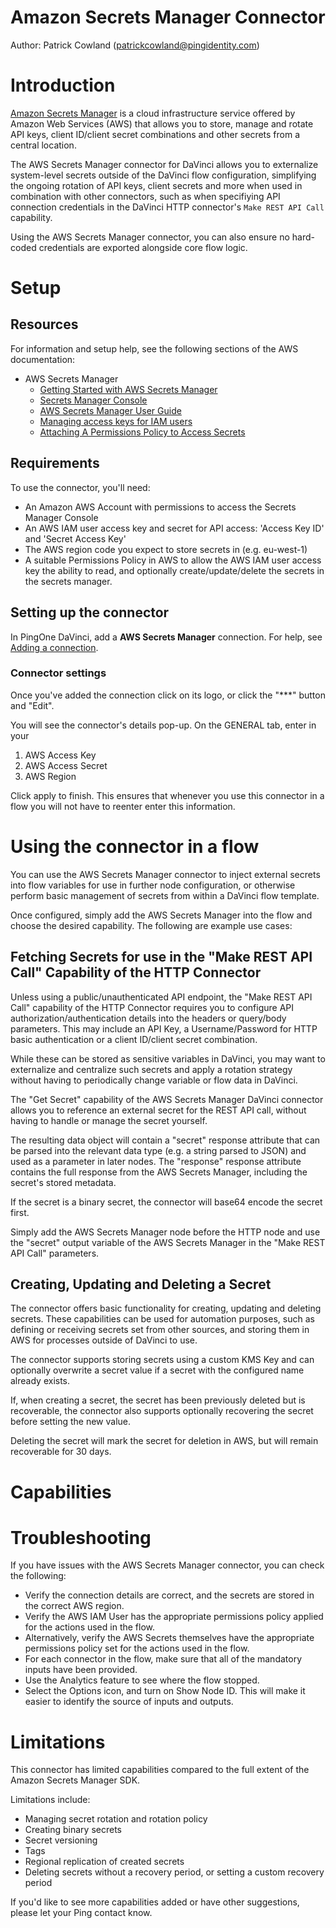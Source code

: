 # Amazon Secrets Manager Connector

Author: Patrick Cowland (patrickcowland@pingidentity.com) 

# Introduction

[Amazon Secrets Manager](https://aws.amazon.com/secrets-manager/) is a cloud infrastructure service offered by Amazon Web Services (AWS) that allows you to store, manage and rotate API keys, client ID/client secret combinations and other secrets from a central location.

The AWS Secrets Manager connector for DaVinci allows you to externalize system-level secrets outside of the DaVinci flow configuration, simplifying the ongoing rotation of API keys, client secrets and more when used in combination with other connectors, such as when specifiying API connection credentials in the DaVinci HTTP connector's `Make REST API Call` capability.

Using the AWS Secrets Manager connector, you can also ensure no hard-coded credentials are exported alongside core flow logic.

# Setup

## Resources

For information and setup help, see the following sections of the AWS documentation:

* AWS Secrets Manager
    * [Getting Started with AWS Secrets Manager](https://aws.amazon.com/secrets-manager/getting-started/)
    * [Secrets Manager Console](https://console.aws.amazon.com/secretsmanager)
    * [AWS Secrets Manager User Guide](https://docs.aws.amazon.com/secretsmanager/latest/userguide/intro.html)
    * [Managing access keys for IAM users](https://docs.aws.amazon.com/IAM/latest/UserGuide/id_credentials_access-keys.html)
    * [Attaching A Permissions Policy to Access Secrets](https://docs.aws.amazon.com/secretsmanager/latest/userguide/auth-and-access.html#auth-and-access_secrets)

## Requirements

To use the connector, you'll need:

* An Amazon AWS Account with permissions to access the Secrets Manager Console
* An AWS IAM user access key and secret for API access: 'Access Key ID' and 'Secret Access Key'
* The AWS region code you expect to store secrets in (e.g. eu-west-1)
* A suitable Permissions Policy in AWS to allow the AWS IAM user access key the ability to read, and optionally create/update/delete the secrets in the secrets manager.

## Setting up the connector

In PingOne DaVinci, add a **AWS Secrets Manager** connection. For help, see [Adding a connection](https://docs.google.com/document/d/1Sc9tD5tn9dl79qOWup0k3eKk5hrNVI8lZPAdm8loeiA/edit#).


### Connector settings

Once you've added the connection click on its logo, or click the "***"  button and "Edit".

You will see the connector's details pop-up. On the GENERAL tab, enter in your

1) AWS Access Key
2) AWS Access Secret
3) AWS Region

Click apply to finish. This ensures that whenever you use this connector in a flow you will not have to reenter enter this information.


# Using the connector in a flow

You can use the AWS Secrets Manager connector to inject external secrets into flow variables for use in further node configuration, or otherwise perform basic management of secrets from within a DaVinci flow template.

Once configured, simply add the AWS Secrets Manager into the flow and choose the desired capability.  The following are example use cases:

## Fetching Secrets for use in the "Make REST API Call" Capability of the HTTP Connector

Unless using a public/unauthenticated API endpoint, the "Make REST API Call" capability of the HTTP Connector requires you to configure API authorization/authentication details into the headers or query/body parameters.  This may include an API Key, a Username/Password for HTTP basic authentication or a client ID/client secret combination.

While these can be stored as sensitive variables in DaVinci, you may want to externalize and centralize such secrets and apply a rotation strategy without having to periodically change variable or flow data in DaVinci.

The "Get Secret" capability of the AWS Secrets Manager DaVinci connector allows you to reference an external secret for the REST API call, without having to handle or manage the secret yourself.

The resulting data object will contain a "secret" response attribute that can be parsed into the relevant data type (e.g. a string parsed to JSON) and used as a parameter in later nodes.  The "response" response attribute contains the full response from the AWS Secrets Manager, including the secret's stored metadata.

If the secret is a binary secret, the connector will base64 encode the secret first.

Simply add the AWS Secrets Manager node before the HTTP node and use the "secret" output variable of the AWS Secrets Manager in the "Make REST API Call" parameters.

## Creating, Updating and Deleting a Secret

The connector offers basic functionality for creating, updating and deleting secrets.  These capabilities can be used for automation purposes, such as  defining or receiving secrets set from other sources, and storing them in AWS for processes outside of DaVinci to use.

The connector supports storing secrets using a custom KMS Key and can optionally overwrite a secret value if a secret with the configured name already exists.

If, when creating a secret, the secret has been previously deleted but is recoverable, the connector also supports optionally recovering the secret before setting the new value.

Deleting the secret will mark the secret for deletion in AWS, but will remain recoverable for 30 days.

# Capabilities


# Troubleshooting

If you have issues with the AWS Secrets Manager connector, you can check the following:

* Verify the connection details are correct, and the secrets are stored in the correct AWS region.
* Verify the AWS IAM User has the appropriate permissions policy applied for the actions used in the flow.
* Alternatively, verify the AWS Secrets themselves have the appropriate permissions policy set for the actions used in the flow.
* For each connector in the flow, make sure that all of the mandatory inputs have been provided.
* Use the Analytics feature to see where the flow stopped.
* Select the Options icon, and turn on Show Node ID. This will make it easier to identify the source of inputs and outputs.

# Limitations

This connector has limited capabilities compared to the full extent of the Amazon Secrets Manager SDK.

Limitations include:
* Managing secret rotation and rotation policy
* Creating binary secrets
* Secret versioning
* Tags
* Regional replication of created secrets
* Deleting secrets without a recovery period, or setting a custom recovery period

If you'd like to see more capabilities added or have other suggestions, please let your Ping contact know.

